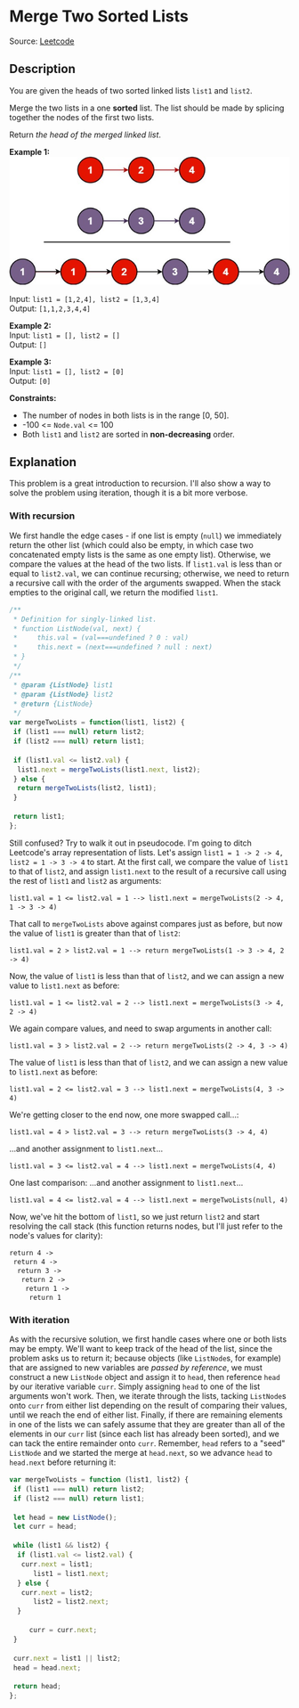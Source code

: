 # Merge Two Sorted Lists

Source: [Leetcode](https://leetcode.com/problems/merge-two-sorted-lists/)

## Description

You are given the heads of two sorted linked lists `list1` and `list2`.

Merge the two lists in a one **sorted** list. The list should be made by splicing together the nodes of the first two lists.

Return *the head of the merged linked list*.

**Example 1:**  
![Example 1 diagram](./merge_ex1.jpg)

Input: `list1 = [1,2,4], list2 = [1,3,4]`  
Output: `[1,1,2,3,4,4]`

**Example 2:**  
Input: `list1 = [], list2 = []`  
Output: `[]`

**Example 3:**  
Input: `list1 = [], list2 = [0]`  
Output: `[0]`

**Constraints:**

- The number of nodes in both lists is in the range [0, 50].
- -100 <= `Node.val` <= 100
- Both `list1` and `list2` are sorted in **non-decreasing** order.

## Explanation

This problem is a great introduction to recursion. I'll also show a way to solve the problem using iteration, though it is a bit more verbose.

### With recursion

We first handle the edge cases - if one list is empty (`null`) we immediately return the other list (which could also be empty, in which case two concatenated empty lists is the same as one empty list). Otherwise, we compare the values at the head of the two lists. If `list1.val` is less than or equal to `list2.val`, we can continue recursing; otherwise, we need to return a recursive call with the order of the arguments swapped. When the stack empties to the original call, we return the modified `list1`.

```javascript
/**
 * Definition for singly-linked list.
 * function ListNode(val, next) {
 *     this.val = (val===undefined ? 0 : val)
 *     this.next = (next===undefined ? null : next)
 * }
 */
/**
 * @param {ListNode} list1
 * @param {ListNode} list2
 * @return {ListNode}
 */
var mergeTwoLists = function(list1, list2) {
 if (list1 === null) return list2;
 if (list2 === null) return list1;

 if (list1.val <= list2.val) {
  list1.next = mergeTwoLists(list1.next, list2);
 } else {
  return mergeTwoLists(list2, list1);
 }
 
 return list1;
};
```

Still confused? Try to walk it out in pseudocode. I'm going to ditch Leetcode's array representation of lists.
Let's assign `list1 = 1 -> 2 -> 4, list2 = 1 -> 3 -> 4` to start. At the first call, we compare the value of `list1` to that of `list2`, and assign `list1.next` to the result of a recursive call using the rest of `list1` and `list2` as arguments:

```
list1.val = 1 <= list2.val = 1 --> list1.next = mergeTwoLists(2 -> 4, 1 -> 3 -> 4)
```

That call to `mergeTwoLists` above against compares just as before, but now the value of `list1` is greater than that of `list2`:

```
list1.val = 2 > list2.val = 1 --> return mergeTwoLists(1 -> 3 -> 4, 2 -> 4)
```

Now, the value of `list1` is less than that of `list2`, and we can assign a new value to `list1.next` as before:

```
list1.val = 1 <= list2.val = 2 --> list1.next = mergeTwoLists(3 -> 4, 2 -> 4)
```

We again compare values, and need to swap arguments in another call:

```
list1.val = 3 > list2.val = 2 --> return mergeTwoLists(2 -> 4, 3 -> 4)
```

The value of `list1` is less than that of `list2`, and we can assign a new value to `list1.next` as before:

```
list1.val = 2 <= list2.val = 3 --> list1.next = mergeTwoLists(4, 3 -> 4)
```

We're getting closer to the end now, one more swapped call...:

```
list1.val = 4 > list2.val = 3 --> return mergeTwoLists(3 -> 4, 4)
```

...and another assignment to `list1.next`...

```
list1.val = 3 <= list2.val = 4 --> list1.next = mergeTwoLists(4, 4)
```

One last comparison:
...and another assignment to `list1.next`...

```
list1.val = 4 <= list2.val = 4 --> list1.next = mergeTwoLists(null, 4)
```

Now, we've hit the bottom of `list1`, so we just return `list2` and start resolving the call stack (this function returns nodes, but I'll just refer to the node's values for clarity):

```
return 4 ->
 return 4 ->
  return 3 ->
   return 2 ->
    return 1 ->
     return 1
```

### With iteration

As with the recursive solution, we first handle cases where one or both lists may be empty. We'll want to keep track of the head of the list, since the problem asks us to return it; because objects (like `ListNode`s, for example) that are assigned to new variables are *passed by reference*, we must construct a new `ListNode` object and assign it to `head`, then reference `head` by our iterative variable `curr`. Simply assigning `head` to one of the list arguments won't work. Then, we iterate through the lists, tacking `ListNode`s onto `curr` from either list depending on the result of comparing their values, until we reach the end of either list. Finally, if there are remaining elements in one of the lists we can safely assume that they are greater than all of the elements in our `curr` list (since each list has already been sorted), and we can tack the entire remainder onto `curr`. Remember, `head` refers to a "seed" `ListNode` and we started the merge at `head.next`, so we advance `head` to `head.next` before returning it:

```javascript
var mergeTwoLists = function (list1, list2) {
 if (list1 === null) return list2;
 if (list2 === null) return list1;
    
 let head = new ListNode();
 let curr = head;

 while (list1 && list2) {
  if (list1.val <= list2.val) {
   curr.next = list1;
      list1 = list1.next;
  } else {
   curr.next = list2;
      list2 = list2.next;
  }
        
     curr = curr.next;
 }

 curr.next = list1 || list2;
 head = head.next;
 
 return head;
};
```
